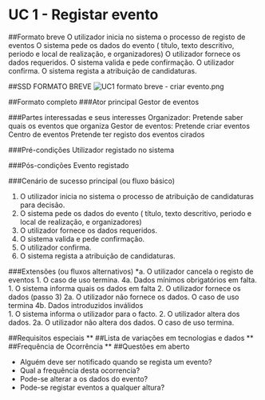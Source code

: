# UC 1 - Registar evento

##Formato breve
O utilizador inicia no sistema o processo de registo de eventos
O sistema pede os dados do evento ( título, texto descritivo, periodo e local de realização, e organizadores)
O utilizador fornece os dados requeridos.
O sistema valida e pede confirmação.
O utilizador confirma.
O sistema regista a atribuição de candidaturas.

##SSD FORMATO BREVE
![UC1 formato breve - criar evento.png](https://bitbucket.org/repo/goXzaB/images/2163320165-UC1%20formato%20breve%20-%20criar%20evento.png)


##Formato completo
###Ator principal
Gestor de eventos
    

###Partes interessadas e seus interesses
Organizador: Pretende saber quais os eventos que organiza
Gestor de eventos: Pretende criar eventos
Centro de eventos Pretende ter registo dos eventos cirados

###Pré-condições
Utilizador registado no sistema 

###Pós-condições
Evento registado
    

###Cenário de sucesso principal (ou fluxo básico)
1. O utilizador inicia no sistema o processo de atribuição de candidaturas para decisão.
2. O sistema pede os dados do evento ( título, texto descritivo, periodo e local de realização, e organizadores)
3. O utilizador fornece os dados requeridos.
4. O sistema valida e pede confirmação.
5. O utilizador confirma.
6. O sistema regista a atribuição de candidaturas.
    

###Extensões (ou fluxos alternativos)
*a. O utilizador cancela o registo de eventos
	1. O caso de uso termina.
4a. Dados mínimos obrigatórios em falta.
	1. O sistema informa quais os dados em falta
	2. O utilizador fornece os dados (passo 3)
		2a. O utilizador não fornece os dados. O caso de uso termina
4b. Dados introduzidos inválidos	
	1. O sistema informa o utilizador para o facto.
	2. O utilizador altera dos dados.
		2a. O utilizador não altera dos dados. O caso de uso termina.

##Requisitos especiais
**
##Lista de variações em tecnologias e dados
**
##Frequência de Ocorrência
**
##Questões em aberto
* Alguém deve ser notificado quando se regista um evento? 
* Qual a frequência desta ocorrencia?
* Pode-se alterar a os dados do evento?
* Pode-se registar eventos a qualquer altura?